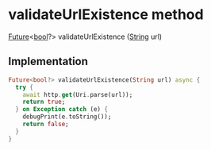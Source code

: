 


# validateUrlExistence method








[Future](https://api.flutter.dev/flutter/dart-async/Future-class.html)&lt;[bool](https://api.flutter.dev/flutter/dart-core/bool-class.html)?> validateUrlExistence
([String](https://api.flutter.dev/flutter/dart-core/String-class.html) url)








## Implementation

```dart
Future<bool?> validateUrlExistence(String url) async {
  try {
    await http.get(Uri.parse(url));
    return true;
  } on Exception catch (e) {
    debugPrint(e.toString());
    return false;
  }
}
```








